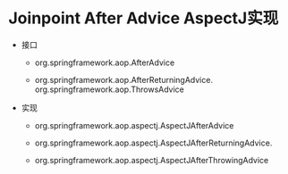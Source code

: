 # Joinpoint After Advice AspectJ实现

- 接口

  - org.springframework.aop.AfterAdvice

  - org.springframework.aop.AfterReturningAdvice. org.springframework.aop.ThrowsAdvice

- 实现

  - org.springframework.aop.aspectj.AspectJAfterAdvice

  - org.springframework.aop.aspectj.AspectJAfterReturningAdvice.
  - org.springframework.aop.aspectj.AspectJAfterThrowingAdvice